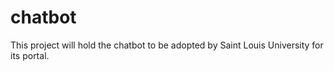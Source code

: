 # chatbot
This project will hold the chatbot to be adopted by Saint Louis University for its portal.
